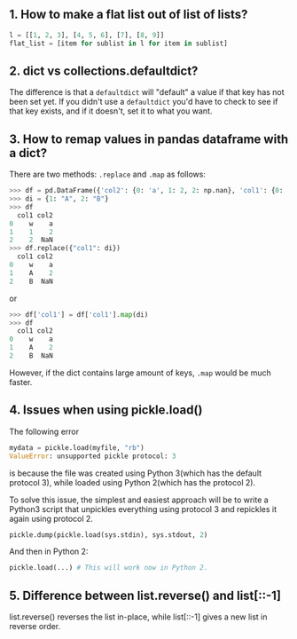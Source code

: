 ## 1. How to make a flat list out of list of lists?

```python
l = [[1, 2, 3], [4, 5, 6], [7], [8, 9]]
flat_list = [item for sublist in l for item in sublist]
```

## 2. dict vs collections.defaultdict?

The difference is that a `defaultdict` will "default" a value if that key has not been set yet. If you didn't use a `defaultdict` you'd have to check to see if that key exists, and if it doesn't, set it to what you want.

## 3. How to remap values in pandas dataframe with a dict?

There are two methods: `.replace` and `.map` as follows:
```python
>>> df = pd.DataFrame({'col2': {0: 'a', 1: 2, 2: np.nan}, 'col1': {0: 'w', 1: 1, 2: 2}})
>>> di = {1: "A", 2: "B"}
>>> df
  col1 col2
0    w    a
1    1    2
2    2  NaN
>>> df.replace({"col1": di})
  col1 col2
0    w    a
1    A    2
2    B  NaN
```
or
```python
>>> df['col1'] = df['col1'].map(di)
>>> df
  col1 col2
0    w    a
1    A    2
2    B  NaN
```
However, if the dict contains large amount of keys, `.map` would be much faster.

## 4. Issues when using pickle.load()

The following error
```python
mydata = pickle.load(myfile, "rb")
ValueError: unsupported pickle protocol: 3
```
is because the file was created using Python 3(which has the default protocol 3), while loaded using Python 2(which has the protocol 2).

To solve this issue, the simplest and easiest approach will be to write a Python3 script that unpickles everything using protocol 3 and repickles it again using protocol 2. 
```python
pickle.dump(pickle.load(sys.stdin), sys.stdout, 2)
```
And then in Python 2:
```python
pickle.load(...) # This will work now in Python 2.
```

## 5. Difference between list.reverse() and list[::-1]
list.reverse() reverses the list in-place, while list[::-1] gives a new list in reverse order.

